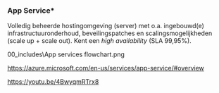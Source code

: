 ### App Service*
Volledig beheerde hostingomgeving (server) met o.a. ingebouwd(e) infrastructuuronderhoud, beveilingspatches en scalingsmogelijkheden (scale up + scale out). Kent een *high availability* (SLA 99,95%).


00_includes\App services flowchart.png

https://azure.microsoft.com/en-us/services/app-service/#overview

https://youtu.be/4BwyqmRTrx8

